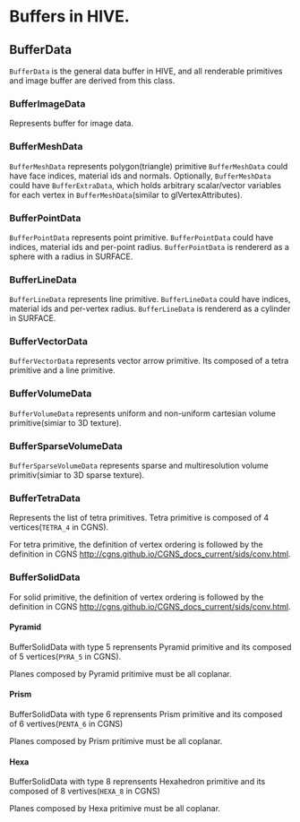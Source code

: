 # Buffers in HIVE.

## BufferData

`BufferData` is the general data buffer in HIVE, and all renderable primitives and image buffer are derived from this class.

### BufferImageData

Represents buffer for image data.

### BufferMeshData

`BufferMeshData` represents polygon(triangle) primitive
`BufferMeshData` could have face indices, material ids and normals.
Optionally, `BufferMeshData` could have `BufferExtraData`, which holds arbitrary scalar/vector variables for each vertex in `BufferMeshData`(similar to glVertexAttributes).

### BufferPointData

`BufferPointData` represents point primitive.
`BufferPointData` could have indices, material ids and per-point radius.
`BufferPointData` is rendererd as a sphere with a radius in SURFACE.

### BufferLineData

`BufferLineData` represents line primitive.
`BufferLineData` could have indices, material ids and per-vertex radius.
`BufferLineData` is rendererd as a cylinder in SURFACE.

### BufferVectorData

`BufferVectorData` represents vector arrow primitive. Its composed of a tetra primitive and a line primitive.

### BufferVolumeData

`BufferVolumeData` represents uniform and non-uniform cartesian volume primitive(simiar to 3D texture).

### BufferSparseVolumeData

`BufferSparseVolumeData` represents sparse and multiresolution volume primitiv(simiar to 3D sparse texture).

### BufferTetraData

Represents the list of tetra primitives. Tetra primitive is composed of 4 vertices(`TETRA_4` in CGNS).

For tetra primitive, the definition of vertex ordering is followed by the definition in CGNS http://cgns.github.io/CGNS_docs_current/sids/conv.html.

### BufferSolidData

For solid primitive, the definition of vertex ordering is followed by the definition in CGNS http://cgns.github.io/CGNS_docs_current/sids/conv.html.

#### Pyramid

BufferSolidData with type 5 reprensents Pyramid primitive and its composed of 5 vertices(`PYRA_5` in CGNS).

Planes composed by Pyramid pritimive must be all coplanar.

#### Prism

BufferSolidData with type 6 reprensents Prism primitive and its composed of 6 vertives(`PENTA_6` in CGNS)

Planes composed by Prism pritimive must be all coplanar.

#### Hexa

BufferSolidData with type 8 reprensents Hexahedron primitive and its composed of 8 vertives(`HEXA_8` in CGNS)

Planes composed by Hexa pritimive must be all coplanar.

